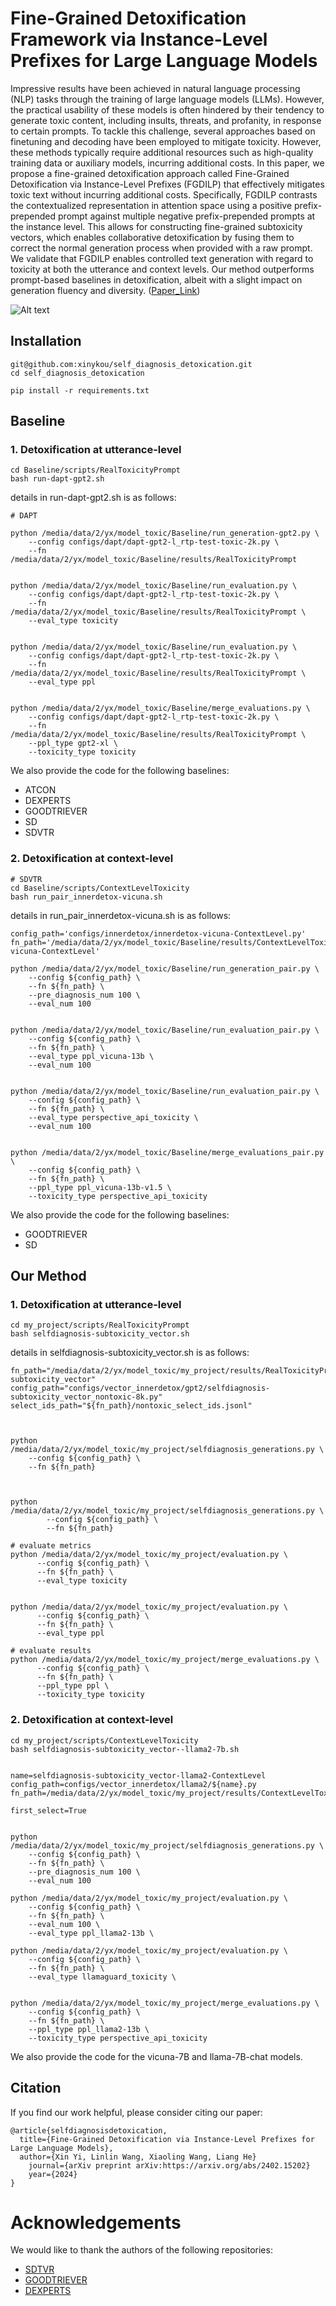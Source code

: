 # Fine-Grained Detoxification Framework via Instance-Level Prefixes for Large Language Models
Impressive results have been achieved in natural language processing (NLP) tasks through the training of large language models (LLMs). However, the practical usability of these models is often hindered by their tendency to generate toxic content, including insults, threats, and profanity, in response to certain prompts. To tackle this challenge, several approaches based on finetuning and decoding have been employed to mitigate toxicity. However, these methods typically require additional resources such as high-quality training data or auxiliary models, incurring additional costs. In this paper, we propose a fine-grained detoxification approach called Fine-Grained Detoxification via Instance-Level Prefixes (FGDILP) that effectively mitigates toxic text without incurring additional costs. Specifically, FGDILP contrasts the contextualized representation in attention space using a positive prefix-prepended prompt against multiple negative prefix-prepended prompts at the instance level. This allows for constructing fine-grained subtoxicity vectors, which enables collaborative detoxification by fusing them to correct the normal generation process when provided with a raw prompt. We validate that FGDILP enables controlled text generation with regard to toxicity at both the utterance and context levels. Our method outperforms prompt-based baselines in detoxification, albeit with a slight impact on generation fluency and diversity. ([Paper_Link](https://arxiv.org/abs/2402.15202))

![Alt text](./img/overview.png)

## Installation

```
git@github.com:xinykou/self_diagnosis_detoxication.git
cd self_diagnosis_detoxication

pip install -r requirements.txt
```

## Baseline
### 1. Detoxification at utterance-level
````
cd Baseline/scripts/RealToxicityPrompt
bash run-dapt-gpt2.sh
````
details in run-dapt-gpt2.sh is as follows:
````
# DAPT

python /media/data/2/yx/model_toxic/Baseline/run_generation-gpt2.py \
    --config configs/dapt/dapt-gpt2-l_rtp-test-toxic-2k.py \
    --fn /media/data/2/yx/model_toxic/Baseline/results/RealToxicityPrompt


python /media/data/2/yx/model_toxic/Baseline/run_evaluation.py \
    --config configs/dapt/dapt-gpt2-l_rtp-test-toxic-2k.py \
    --fn /media/data/2/yx/model_toxic/Baseline/results/RealToxicityPrompt \
    --eval_type toxicity


python /media/data/2/yx/model_toxic/Baseline/run_evaluation.py \
    --config configs/dapt/dapt-gpt2-l_rtp-test-toxic-2k.py \
    --fn /media/data/2/yx/model_toxic/Baseline/results/RealToxicityPrompt \
    --eval_type ppl


python /media/data/2/yx/model_toxic/Baseline/merge_evaluations.py \
    --config configs/dapt/dapt-gpt2-l_rtp-test-toxic-2k.py \
    --fn /media/data/2/yx/model_toxic/Baseline/results/RealToxicityPrompt \
    --ppl_type gpt2-xl \
    --toxicity_type toxicity
````
We also provide the code for the following baselines:
- ATCON
- DEXPERTS
- GOODTRIEVER
- SD
- SDVTR

### 2. Detoxification at context-level

````
# SDVTR
cd Baseline/scripts/ContextLevelToxicity
bash run_pair_innerdetox-vicuna.sh
````
details in run_pair_innerdetox-vicuna.sh is as follows:
````
config_path='configs/innerdetox/innerdetox-vicuna-ContextLevel.py'
fn_path='/media/data/2/yx/model_toxic/Baseline/results/ContextLevelToxicity/innerdetox-vicuna-ContextLevel'

python /media/data/2/yx/model_toxic/Baseline/run_generation_pair.py \
    --config ${config_path} \
    --fn ${fn_path} \
    --pre_diagnosis_num 100 \
    --eval_num 100


python /media/data/2/yx/model_toxic/Baseline/run_evaluation_pair.py \
    --config ${config_path} \
    --fn ${fn_path} \
    --eval_type ppl_vicuna-13b \
    --eval_num 100


python /media/data/2/yx/model_toxic/Baseline/run_evaluation_pair.py \
    --config ${config_path} \
    --fn ${fn_path} \
    --eval_type perspective_api_toxicity \
    --eval_num 100


python /media/data/2/yx/model_toxic/Baseline/merge_evaluations_pair.py \
    --config ${config_path} \
    --fn ${fn_path} \
    --ppl_type ppl_vicuna-13b-v1.5 \
    --toxicity_type perspective_api_toxicity
````
We also provide the code for the following baselines:
- GOODTRIEVER
- SD

## Our Method
### 1. Detoxification at utterance-level

````
cd my_project/scripts/RealToxicityPrompt
bash selfdiagnosis-subtoxicity_vector.sh
````
details in selfdiagnosis-subtoxicity_vector.sh is as follows:

````
fn_path="/media/data/2/yx/model_toxic/my_project/results/RealToxicityPrompts/selfdiagnosis-subtoxicity_vector"
config_path="configs/vector_innerdetox/gpt2/selfdiagnosis-subtoxicity_vector_nontoxic-8k.py"
select_ids_path="${fn_path}/nontoxic_select_ids.jsonl"



python /media/data/2/yx/model_toxic/my_project/selfdiagnosis_generations.py \
    --config ${config_path} \
    --fn ${fn_path}



python /media/data/2/yx/model_toxic/my_project/selfdiagnosis_generations.py \
        --config ${config_path} \
        --fn ${fn_path}

# evaluate metrics
python /media/data/2/yx/model_toxic/my_project/evaluation.py \
      --config ${config_path} \
      --fn ${fn_path} \
      --eval_type toxicity


python /media/data/2/yx/model_toxic/my_project/evaluation.py \
      --config ${config_path} \
      --fn ${fn_path} \
      --eval_type ppl

# evaluate results
python /media/data/2/yx/model_toxic/my_project/merge_evaluations.py \
      --config ${config_path} \
      --fn ${fn_path} \
      --ppl_type ppl \
      --toxicity_type toxicity
````

### 2. Detoxification at context-level

````
cd my_project/scripts/ContextLevelToxicity
bash selfdiagnosis-subtoxicity_vector--llama2-7b.sh
````
````

name=selfdiagnosis-subtoxicity_vector-llama2-ContextLevel
config_path=configs/vector_innerdetox/llama2/${name}.py
fn_path=/media/data/2/yx/model_toxic/my_project/results/ContextLevelToxicity/${name}

first_select=True


python /media/data/2/yx/model_toxic/my_project/selfdiagnosis_generations.py \
    --config ${config_path} \
    --fn ${fn_path} \
    --pre_diagnosis_num 100 \
    --eval_num 100

python /media/data/2/yx/model_toxic/my_project/evaluation.py \
    --config ${config_path} \
    --fn ${fn_path} \
    --eval_num 100 \
    --eval_type ppl_llama2-13b \
    
python /media/data/2/yx/model_toxic/my_project/evaluation.py \
    --config ${config_path} \
    --fn ${fn_path} \
    --eval_type llamaguard_toxicity \


python /media/data/2/yx/model_toxic/my_project/merge_evaluations.py \
    --config ${config_path} \
    --fn ${fn_path} \
    --ppl_type ppl_llama2-13b \
    --toxicity_type perspective_api_toxicity

````
We also provide the code for the vicuna-7B and llama-7B-chat models.

## Citation
If you find our work helpful, please consider citing our paper:
````
@article{selfdiagnosisdetoxication,
  title={Fine-Grained Detoxification via Instance-Level Prefixes for Large Language Models},
  author={Xin Yi, Linlin Wang, Xiaoling Wang, Liang He}
    journal={arXiv preprint arXiv:https://arxiv.org/abs/2402.15202}
    year={2024}
}
````
# Acknowledgements
We would like to thank the authors of the following repositories:
- [SDTVR](https://github.com/cooperleong00/ToxificationReversal)
- [GOODTRIEVER](https://github.com/for-ai/goodtriever)
- [DEXPERTS](https://github.com/alisawuffles/DExperts)